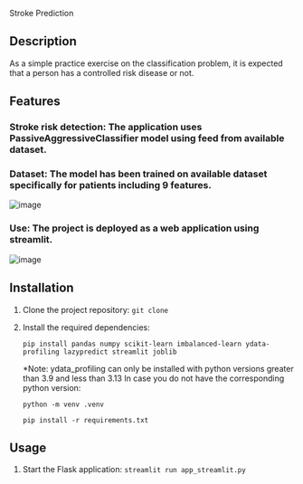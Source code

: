 Stroke Prediction

## Description
As a simple practice exercise on the classification problem, it is expected that a person has a controlled risk disease or not.

## Features
### Stroke risk detection: The application uses PassiveAggressiveClassifier model using feed from available dataset.
### Dataset: The model has been trained on available dataset specifically for patients including 9 features.
![image](https://github.com/user-attachments/assets/de2dacae-2cab-4876-8a18-a2cd26924ebf)

### Use: The project is deployed as a web application using streamlit.
![image](https://github.com/user-attachments/assets/23a9f588-7e08-493f-9d20-34e110046acd)

## Installation
1. Clone the project repository:
 `git clone`
 
2. Install the required dependencies:

   `pip install pandas numpy scikit-learn imbalanced-learn ydata-profiling lazypredict streamlit joblib`
 
      *Note: ydata_profiling can only be installed with python versions greater than 3.9 and less than 3.13
      In case you do not have the corresponding python version:

      `python -m venv .venv`
  
      `pip install -r requirements.txt`

## Usage
1. Start the Flask application:
 `streamlit run app_streamlit.py`
